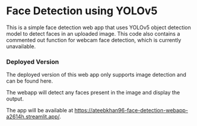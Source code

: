 # Face Detection using YOLOv5
This is a simple face detection web app that uses YOLOv5 object detection model to detect faces in an uploaded image. This code also contains a commented out function for webcam face detection, which is currently unavailable.

### Deployed Version

The deployed version of this web app only supports image detection and can be found here.

The webapp will detect any faces present in the image and display the output.

The app will be available at https://ateebkhan96-face-detection-webapp-a2614h.streamlit.app/.
